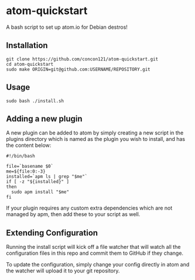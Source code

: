 # atom-quickstart
A bash script to set up atom.io for Debian destros!


## Installation

```
git clone https://github.com/concon121/atom-quickstart.git
cd atom-quickstart
sudo make ORIGIN=git@github.com:USERNAME/REPOSITORY.git
```

## Usage

```
sudo bash ./install.sh
```

## Adding a new plugin

A new plugin can be added to atom by simply creating a new script in the plugins directory which is named as the plugin you wish to install, and has the content below:

```
#!/bin/bash

file=`basename $0`
me=${file:0:-3}
installed=`apm ls | grep "$me"`
if [ -z "${installed}" ]
then
  sudo apm install "$me"
fi
``` 

If your plugin requires any custom extra dependencies which are not managed by apm, then add these to your script as well.

## Extending Configuration

Running the install script will kick off a file watcher that will watch all the configuration files in this repo and commit them to GitHub if they change.

To update the configuration, simply change your config directly in atom and the watcher will upload it to your git repository.
